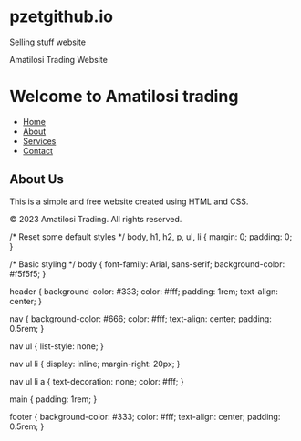 # pzetgithub.io
Selling stuff website
<!DOCTYPE html>
<html lang="en">
<head>
    <meta charset="UTF-8">
    <meta name="viewport" content="width=device-width, initial-scale=1.0">
    <Amatilosi Trading>Amatilosi Trading Website</Low cost stuff>
    <link rel="stylesheet" href="styles.css">
</head>
<body>
    <headerAffordable Everything>
        <h1>Welcome to Amatilosi trading</h1>
    </Affordable Everything>
    <nav>
        <ul>
            <li><a href="#">Home</a></li>
            <li><a href="#">About</a></li>
            <li><a href="#">Services</a></li>
            <li><a href="#">Contact</a></li>
        </ul>
    </nav>
    <main>
        <section>
            <h2>About Us</h2>
            <p>This is a simple and free website created using HTML and CSS.</p>
        </section>
    </main>
    <footer>
        <p>&copy; 2023 Amatilosi Trading. All rights reserved.</p>
    </footer>
</body>
</html>
/* Reset some default styles */
body, h1, h2, p, ul, li {
    margin: 0;
    padding: 0;
}

/* Basic styling */
body {
    font-family: Arial, sans-serif;
    background-color: #f5f5f5;
}

header {
    background-color: #333;
    color: #fff;
    padding: 1rem;
    text-align: center;
}

nav {
    background-color: #666;
    color: #fff;
    text-align: center;
    padding: 0.5rem;
}

nav ul {
    list-style: none;
}

nav ul li {
    display: inline;
    margin-right: 20px;
}

nav ul li a {
    text-decoration: none;
    color: #fff;
}

main {
    padding: 1rem;
}

footer {
    background-color: #333;
    color: #fff;
    text-align: center;
    padding: 0.5rem;
}
